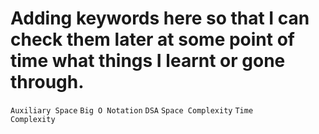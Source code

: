 # Adding keywords here so that I can check them later at some point of time what things I learnt or gone through.

<code>Auxiliary Space</code>
<code>Big O Notation</code>
<code>DSA</code>
<code>Space Complexity</code>
<code>Time Complexity</code>